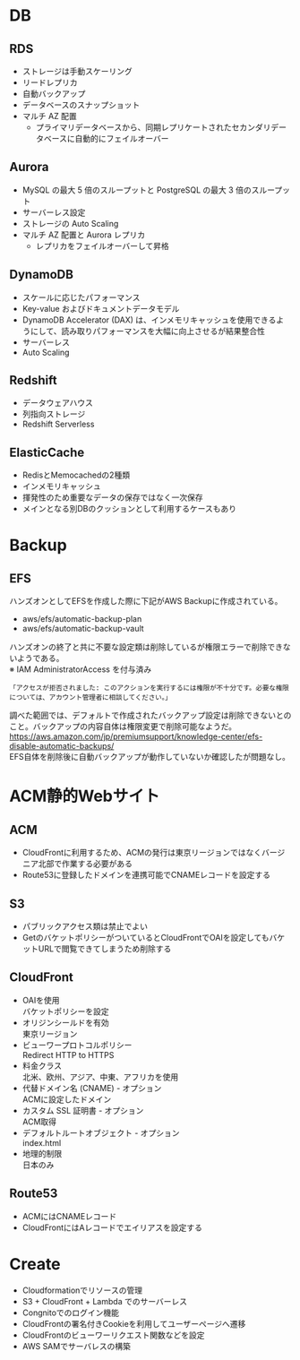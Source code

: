 # DB

## RDS
* ストレージは手動スケーリング
* リードレプリカ
* 自動バックアップ
* データベースのスナップショット
* マルチ AZ 配置
    * プライマリデータベースから、同期レプリケートされたセカンダリデータベースに自動的にフェイルオーバー

## Aurora
* MySQL の最大 5 倍のスループットと PostgreSQL の最大 3 倍のスループット
* サーバーレス設定
* ストレージの Auto Scaling
* マルチ AZ 配置と Aurora レプリカ
    * レプリカをフェイルオーバーして昇格

## DynamoDB
* スケールに応じたパフォーマンス
* Key-value およびドキュメントデータモデル
* DynamoDB Accelerator (DAX) は、インメモリキャッシュを使用できるようにして、読み取りパフォーマンスを大幅に向上させるが結果整合性
* サーバーレス
* Auto Scaling

## Redshift
* データウェアハウス
* 列指向ストレージ
* Redshift Serverless

## ElasticCache
* RedisとMemocachedの2種類
* インメモリキャッシュ
* 揮発性のため重要なデータの保存ではなく一次保存
* メインとなる別DBのクッションとして利用するケースもあり


# Backup

## EFS
ハンズオンとしてEFSを作成した際に下記がAWS Backupに作成されている。
* aws/efs/automatic-backup-plan
* aws/efs/automatic-backup-vault

ハンズオンの終了と共に不要な設定類は削除しているが権限エラーで削除できないようである。  
※ IAM AdministratorAccess を付与済み
```
「アクセスが拒否されました: このアクションを実行するには権限が不十分です。必要な権限については、アカウント管理者に相談してください。」
```
調べた範囲では、デフォルトで作成されたバックアップ設定は削除できないとのこと。バックアップの内容自体は権限変更で削除可能なようだ。  
https://aws.amazon.com/jp/premiumsupport/knowledge-center/efs-disable-automatic-backups/  
EFS自体を削除後に自動バックアップが動作していないか確認したが問題なし。

# ACM静的Webサイト

## ACM
* CloudFrontに利用するため、ACMの発行は東京リージョンではなくバージニア北部で作業する必要がある
* Route53に登録したドメインを連携可能でCNAMEレコードを設定する

## S3
* パブリックアクセス類は禁止でよい
* GetのバケットポリシーがついているとCloudFrontでOAIを設定してもバケットURLで閲覧できてしまうため削除する

## CloudFront
* OAIを使用  
    バケットポリシーを設定
* オリジンシールドを有効  
    東京リージョン
* ビューワープロトコルポリシー  
    Redirect HTTP to HTTPS
* 料金クラス  
    北米、欧州、アジア、中東、アフリカを使用
* 代替ドメイン名 (CNAME) - オプション  
    ACMに設定したドメイン
* カスタム SSL 証明書 - オプション  
    ACM取得
* デフォルトルートオブジェクト - オプション  
    index.html
* 地理的制限  
    日本のみ

## Route53
* ACMにはCNAMEレコード
* CloudFrontにはAレコードでエイリアスを設定する



# Create

* Cloudformationでリソースの管理
* S3 + CloudFront + Lambda でのサーバーレス
* Congnitoでのログイン機能
* CloudFrontの署名付きCookieを利用してユーザーページへ遷移
* CloudFrontのビューワーリクエスト関数などを設定
* AWS SAMでサーバレスの構築
